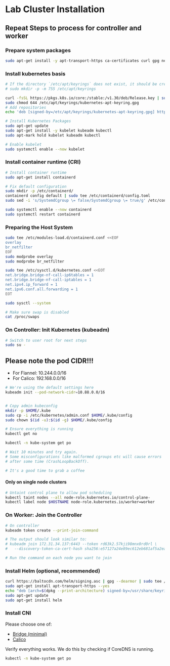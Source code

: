 # Lab Cluster Installation

## Repeat Steps to process for controller and worker

### Prepare system packages

```bash
sudo apt-get install -y apt-transport-https ca-certificates curl gpg net-tools
```

### Install kubernetes basis

```bash
# If the directory `/etc/apt/keyrings` does not exist, it should be created before the curl command, read the note below.
# sudo mkdir -p -m 755 /etc/apt/keyrings

curl -fsSL https://pkgs.k8s.io/core:/stable:/v1.30/deb/Release.key | sudo gpg --dearmor -o /etc/apt/keyrings/kubernetes-apt-keyring.gpg
sudo chmod 644 /etc/apt/keyrings/kubernetes-apt-keyring.gpg
# Add repositories
echo 'deb [signed-by=/etc/apt/keyrings/kubernetes-apt-keyring.gpg] https://pkgs.k8s.io/core:/stable:/v1.30/deb/ /' | sudo tee /etc/apt/sources.list.d/kubernetes.list

# Install Kubernetes Packages
sudo apt-get update
sudo apt-get install -y kubelet kubeadm kubectl 
sudo apt-mark hold kubelet kubeadm kubectl
```

```bash
# Enable kubelet
sudo systemctl enable --now kubelet
```

### Install container runtime (CRI)

```bash
# Install container runtime
sudo apt-get install containerd
```

```bash
# Fix default configuration 
sudo mkdir -p /etc/containerd/
containerd config default | sudo tee /etc/containerd/config.toml
sudo sed -i 's/SystemdCgroup \= false/SystemdCgroup \= true/g' /etc/containerd/config.toml
```

```bash
sudo systemctl enable --now containerd
sudo systemctl restart containerd
```

### Preparing the Host System

```bash
sudo tee /etc/modules-load.d/containerd.conf <<EOF
overlay
br_netfilter
EOF
sudo modprobe overlay
sudo modprobe br_netfilter

sudo tee /etc/sysctl.d/kubernetes.conf <<EOT
net.bridge.bridge-nf-call-ip6tables = 1
net.bridge.bridge-nf-call-iptables = 1
net.ipv4.ip_forward = 1
net.ipv6.conf.all.forwarding = 1
EOT

sudo sysctl --system

```

```bash
# Make sure swap is disabled
cat /proc/swaps
```

### On Controller: Init Kubernetes (kubeadm)

```bash
# Switch to user root for next steps
sudo su -
```

**Please note the pod CIDR!!!**
- 
- For Flannel: 10.244.0.0/16
- For Calico: 192.168.0.0/16

```bash
# We're using the default settings here
kubeadm init --pod-network-cidr=10.88.0.0/16


# Copy admin kubeconfig
mkdir -p $HOME/.kube
sudo cp -i /etc/kubernetes/admin.conf $HOME/.kube/config
sudo chown $(id -u):$(id -g) $HOME/.kube/config
```

```bash
# Ensure everything is running
kubectl get no

kubectl -n kube-system get po

# Wait 10 minutes and try again.
# Some misconfigurations like malformed cgroups etc will cause errors
# after some time (CrashLoopBackOff).

# It's a good time to grab a coffee
```

#### Only on single node clusters

```bash
# Untaint control plane to allow pod scheduling
kubectl taint nodes --all node-role.kubernetes.io/control-plane-
kubectl label node $HOSTNAME node-role.kubernetes.io/worker=worker
```

### On Worker: Join the Controller

```bash
# On controller
kubeadm token create --print-join-command

# The output should look similar to:
# kubeadm join 172.31.34.137:6443 --token rd63k2.57kji98mnx0rd0rl \
#	--discovery-token-ca-cert-hash sha256:e57127a24e89ec612eb681af5a2ea4d51c2f8a901003c9d3ee1f11121667ff87 

# Run the command on each node you want to join
```

### Install Helm (optional, recommended)

```bash
curl https://baltocdn.com/helm/signing.asc | gpg --dearmor | sudo tee /usr/share/keyrings/helm.gpg > /dev/null
sudo apt-get install apt-transport-https --yes
echo "deb [arch=$(dpkg --print-architecture) signed-by=/usr/share/keyrings/helm.gpg] https://baltocdn.com/helm/stable/debian/ all main" | sudo tee /etc/apt/sources.list.d/helm-stable-debian.list
sudo apt-get update
sudo apt-get install helm
```

### Install CNI

Please choose one of:

- [Bridge (minimal)](./cni/cni_basic_bridge.md)
- [Calico](../cni/cni_calico.md)

Verify everything works. We do this by checking if CoreDNS is running.

```bash
kubectl -n kube-system get po
```

